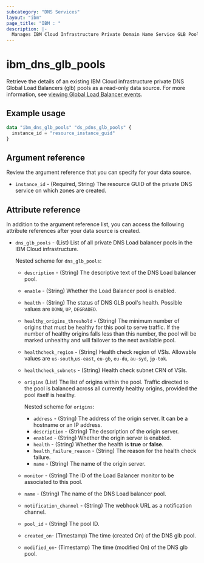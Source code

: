 ```yaml
---
subcategory: "DNS Services"
layout: "ibm"
page_title: "IBM : "
description: |-
  Manages IBM Cloud Infrastructure Private Domain Name Service GLB Pools.
---
```


# ibm_dns_glb_pools

Retrieve the details of an existing IBM Cloud infrastructure private DNS Global Load Balancers (glb) pools as a read-only data source. For more information, see [viewing Global Load Balancer events](https://cloud.ibm.com/docs/dns-svcs?topic=dns-svcs-health-check-events).


## Example usage

```terraform
data "ibm_dns_glb_pools" "ds_pdns_glb_pools" {
  instance_id = "resource_instance_guid"
}
```


## Argument reference
Review the argument reference that you can specify for your data source. 

- `instance_id` - (Required, String) The resource GUID of the private DNS service on which zones are created.

## Attribute reference
In addition to the argument reference list, you can access the following attribute references after your data source is created. 

- `dns_glb_pools` - (List) List of all private DNS Load balancer pools in the IBM Cloud infrastructure.
	
   Nested scheme for `dns_glb_pools`:
   - `description` - (String) The descriptive text of the DNS Load balancer pool.
   - `enable` - (String)  Whether the Load Balancer pool is enabled.
   - `health` - (String) The status of DNS GLB pool's health. Possible values are `DOWN`, `UP`, `DEGRADED`.
   - `healthy_origins_threshold` - (String) The minimum number of origins that must be healthy for this pool to serve traffic. If the number of healthy origins falls less than this number, the pool will be marked unhealthy and will failover to the next available pool.
   - `healthcheck_region` - (String) Health check region of VSIs. Allowable values are `us-south`,`us-east`, `eu-gb`, `eu-du`, `au-syd`, `jp-tok`.
   - `healthcheck_subnets` - (String) Health check subnet CRN of VSIs.
   - `origins` (List) The list of origins within the pool. Traffic directed to the pool is balanced across all currently healthy origins, provided the pool itself is healthy.

     Nested scheme for `origins`:
	 - `address` - (String) The address of the origin server. It can be a hostname or an IP address.
	 - `description` - (String) The description of the origin server.
	 - `enabled` - (String) Whether the origin server is enabled.
	 - `health` - (String) Whether the health is **true** or **false**.
	 - `health_failure_reason` - (String) The reason for the health check failure.
	 - `name` - (String) The name of the origin server.
	- `monitor` - (String) The ID of the Load Balancer monitor to be associated to this pool.
	- `name` - (String) The name of the DNS Load balancer pool.
	- `notification_channel` - (String) The webhook URL as a notification channel.
	- `pool_id` - (String) The pool ID.
	- `created_on`- (Timestamp) The time (created On) of the DNS glb pool.
	- `modified_on`- (Timestamp) The time (modified On) of the DNS glb pool.
	
